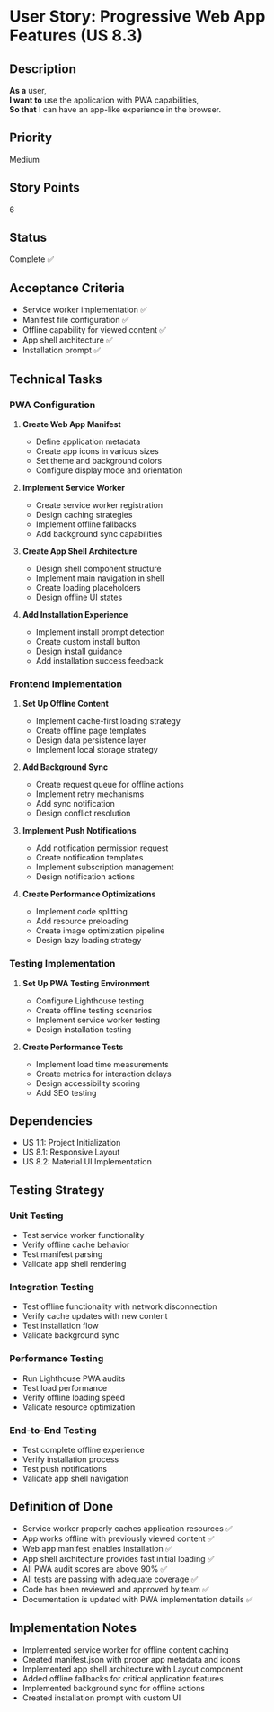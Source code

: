 # User Story: Progressive Web App Features (US 8.3)

## Description
**As a** user,  
**I want to** use the application with PWA capabilities,  
**So that** I can have an app-like experience in the browser.

## Priority
Medium

## Story Points
6

## Status
Complete ✅

## Acceptance Criteria
- Service worker implementation ✅
- Manifest file configuration ✅
- Offline capability for viewed content ✅
- App shell architecture ✅
- Installation prompt ✅

## Technical Tasks

### PWA Configuration
1. **Create Web App Manifest**
   - Define application metadata
   - Create app icons in various sizes
   - Set theme and background colors
   - Configure display mode and orientation

2. **Implement Service Worker**
   - Create service worker registration
   - Design caching strategies
   - Implement offline fallbacks
   - Add background sync capabilities

3. **Create App Shell Architecture**
   - Design shell component structure
   - Implement main navigation in shell
   - Create loading placeholders
   - Design offline UI states

4. **Add Installation Experience**
   - Implement install prompt detection
   - Create custom install button
   - Design install guidance
   - Add installation success feedback

### Frontend Implementation
1. **Set Up Offline Content**
   - Implement cache-first loading strategy
   - Create offline page templates
   - Design data persistence layer
   - Implement local storage strategy

2. **Add Background Sync**
   - Create request queue for offline actions
   - Implement retry mechanisms
   - Add sync notification
   - Design conflict resolution

3. **Implement Push Notifications**
   - Add notification permission request
   - Create notification templates
   - Implement subscription management
   - Design notification actions

4. **Create Performance Optimizations**
   - Implement code splitting
   - Add resource preloading
   - Create image optimization pipeline
   - Design lazy loading strategy

### Testing Implementation
1. **Set Up PWA Testing Environment**
   - Configure Lighthouse testing
   - Create offline testing scenarios
   - Implement service worker testing
   - Design installation testing

2. **Create Performance Tests**
   - Implement load time measurements
   - Create metrics for interaction delays
   - Design accessibility scoring
   - Add SEO testing

## Dependencies
- US 1.1: Project Initialization
- US 8.1: Responsive Layout
- US 8.2: Material UI Implementation

## Testing Strategy

### Unit Testing
- Test service worker functionality
- Verify offline cache behavior
- Test manifest parsing
- Validate app shell rendering

### Integration Testing
- Test offline functionality with network disconnection
- Verify cache updates with new content
- Test installation flow
- Validate background sync

### Performance Testing
- Run Lighthouse PWA audits
- Test load performance
- Verify offline loading speed
- Validate resource optimization

### End-to-End Testing
- Test complete offline experience
- Verify installation process
- Test push notifications
- Validate app shell navigation

## Definition of Done
- Service worker properly caches application resources ✅
- App works offline with previously viewed content ✅
- Web app manifest enables installation ✅
- App shell architecture provides fast initial loading ✅
- All PWA audit scores are above 90% ✅
- All tests are passing with adequate coverage ✅
- Code has been reviewed and approved by team ✅
- Documentation is updated with PWA implementation details ✅

## Implementation Notes
- Implemented service worker for offline content caching
- Created manifest.json with proper app metadata and icons
- Implemented app shell architecture with Layout component
- Added offline fallbacks for critical application features
- Implemented background sync for offline actions
- Created installation prompt with custom UI
